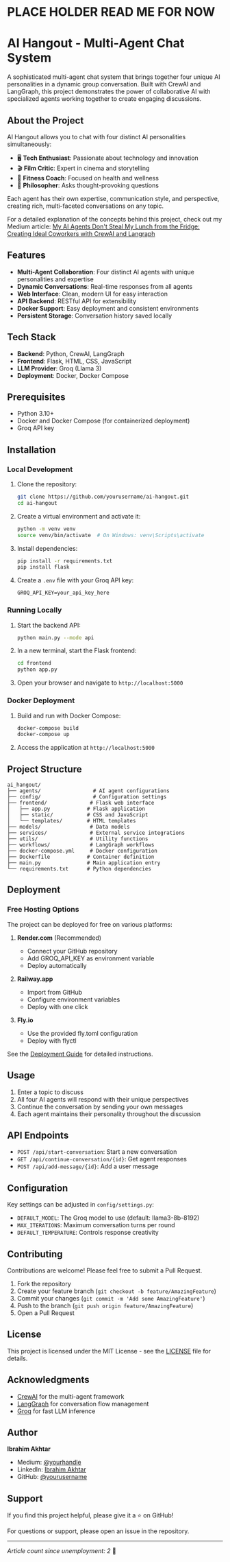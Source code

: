 # PLACE HOLDER READ ME FOR NOW



# AI Hangout - Multi-Agent Chat System

A sophisticated multi-agent chat system that brings together four unique AI personalities in a dynamic group conversation. Built with CrewAI and LangGraph, this project demonstrates the power of collaborative AI with specialized agents working together to create engaging discussions.

## About the Project

AI Hangout allows you to chat with four distinct AI personalities simultaneously:
- 🖥️ **Tech Enthusiast**: Passionate about technology and innovation
- 🎬 **Film Critic**: Expert in cinema and storytelling
- 💪 **Fitness Coach**: Focused on health and wellness
- 🧠 **Philosopher**: Asks thought-provoking questions

Each agent has their own expertise, communication style, and perspective, creating rich, multi-faceted conversations on any topic.

For a detailed explanation of the concepts behind this project, check out my Medium article: [My AI Agents Don't Steal My Lunch from the Fridge: Creating Ideal Coworkers with CrewAI and Langraph](https://medium.com/@yourhandle/article-link)

## Features

- **Multi-Agent Collaboration**: Four distinct AI agents with unique personalities and expertise
- **Dynamic Conversations**: Real-time responses from all agents
- **Web Interface**: Clean, modern UI for easy interaction
- **API Backend**: RESTful API for extensibility
- **Docker Support**: Easy deployment and consistent environments
- **Persistent Storage**: Conversation history saved locally

## Tech Stack

- **Backend**: Python, CrewAI, LangGraph
- **Frontend**: Flask, HTML, CSS, JavaScript
- **LLM Provider**: Groq (Llama 3)
- **Deployment**: Docker, Docker Compose

## Prerequisites

- Python 3.10+
- Docker and Docker Compose (for containerized deployment)
- Groq API key

## Installation

### Local Development

1. Clone the repository:
   ```bash
   git clone https://github.com/yourusername/ai-hangout.git
   cd ai-hangout
   ```

2. Create a virtual environment and activate it:
   ```bash
   python -m venv venv
   source venv/bin/activate  # On Windows: venv\Scripts\activate
   ```

3. Install dependencies:
   ```bash
   pip install -r requirements.txt
   pip install flask
   ```

4. Create a `.env` file with your Groq API key:
   ```
   GROQ_API_KEY=your_api_key_here
   ```

### Running Locally

1. Start the backend API:
   ```bash
   python main.py --mode api
   ```

2. In a new terminal, start the Flask frontend:
   ```bash
   cd frontend
   python app.py
   ```

3. Open your browser and navigate to `http://localhost:5000`

### Docker Deployment

1. Build and run with Docker Compose:
   ```bash
   docker-compose build
   docker-compose up
   ```

2. Access the application at `http://localhost:5000`

## Project Structure

```
ai_hangout/
├── agents/                 # AI agent configurations
├── config/                 # Configuration settings
├── frontend/              # Flask web interface
│   ├── app.py            # Flask application
│   ├── static/           # CSS and JavaScript
│   └── templates/        # HTML templates
├── models/                # Data models
├── services/              # External service integrations
├── utils/                 # Utility functions
├── workflows/             # LangGraph workflows
├── docker-compose.yml     # Docker configuration
├── Dockerfile            # Container definition
├── main.py               # Main application entry
└── requirements.txt      # Python dependencies
```

## Deployment

### Free Hosting Options

The project can be deployed for free on various platforms:

1. **Render.com** (Recommended)
   - Connect your GitHub repository
   - Add GROQ_API_KEY as environment variable
   - Deploy automatically

2. **Railway.app**
   - Import from GitHub
   - Configure environment variables
   - Deploy with one click

3. **Fly.io**
   - Use the provided fly.toml configuration
   - Deploy with flyctl

See the [Deployment Guide](deployment-guide.md) for detailed instructions.

## Usage

1. Enter a topic to discuss
2. All four AI agents will respond with their unique perspectives
3. Continue the conversation by sending your own messages
4. Each agent maintains their personality throughout the discussion

## API Endpoints

- `POST /api/start-conversation`: Start a new conversation
- `GET /api/continue-conversation/{id}`: Get agent responses
- `POST /api/add-message/{id}`: Add a user message

## Configuration

Key settings can be adjusted in `config/settings.py`:
- `DEFAULT_MODEL`: The Groq model to use (default: llama3-8b-8192)
- `MAX_ITERATIONS`: Maximum conversation turns per round
- `DEFAULT_TEMPERATURE`: Controls response creativity

## Contributing

Contributions are welcome! Please feel free to submit a Pull Request.

1. Fork the repository
2. Create your feature branch (`git checkout -b feature/AmazingFeature`)
3. Commit your changes (`git commit -m 'Add some AmazingFeature'`)
4. Push to the branch (`git push origin feature/AmazingFeature`)
5. Open a Pull Request

## License

This project is licensed under the MIT License - see the [LICENSE](LICENSE) file for details.

## Acknowledgments

- [CrewAI](https://github.com/joaomdmoura/crewAI) for the multi-agent framework
- [LangGraph](https://github.com/langchain-ai/langgraph) for conversation flow management
- [Groq](https://groq.com/) for fast LLM inference

## Author

**Ibrahim Akhtar**
- Medium: [@yourhandle](https://medium.com/@yourhandle)
- LinkedIn: [Ibrahim Akhtar](https://www.linkedin.com/in/yourprofile)
- GitHub: [@yourusername](https://github.com/yourusername)

## Support

If you find this project helpful, please give it a ⭐️ on GitHub!

For questions or support, please open an issue in the repository.

---

*Article count since unemployment: 2* 🚀